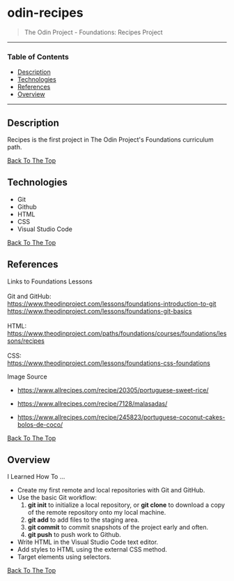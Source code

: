 # odin-recipes

> The Odin Project - Foundations: Recipes Project

---

### Table of Contents

- [Description](#description)
- [Technologies](#technologies)
- [References](#references)
- [Overview](#overview)

---

## Description

Recipes is the first project in The Odin Project's Foundations curriculum path.

[Back To The Top](#odin-recipes)

## Technologies

- Git
- Github
- HTML
- CSS
- Visual Studio Code

[Back To The Top](#odin-recipes)

## References

Links to Foundations Lessons<br/>
<br/>
Git and GitHub:<br/>
https://www.theodinproject.com/lessons/foundations-introduction-to-git<br/>
https://www.theodinproject.com/lessons/foundations-git-basics<br/>
<br/>
HTML: <br/>
https://www.theodinproject.com/paths/foundations/courses/foundations/lessons/recipes<br/>
<br/>
CSS: <br/>
https://www.theodinproject.com/lessons/foundations-css-foundations

Image Source
- https://www.allrecipes.com/recipe/20305/portuguese-sweet-rice/

- https://www.allrecipes.com/recipe/7128/malasadas/

- https://www.allrecipes.com/recipe/245823/portuguese-coconut-cakes-bolos-de-coco/

[Back To The Top](#odin-recipes)

## Overview

I Learned How To ...
- Create my first remote and local repositories with Git and GitHub.
- Use the basic Git workflow: 
  1. **git init** to initialize a local repository, or **git clone** to download a copy of the remote repository onto my local machine.
  1. **git add** to add files to the staging area.
  1. **git commit** to commit snapshots of the project early and often.
  1. **git push** to push work to Github.
- Write HTML in the Visual Studio Code text editor.
- Add styles to HTML using the external CSS method.
- Target elements using selectors.


[Back To The Top](#odin-recipes)
